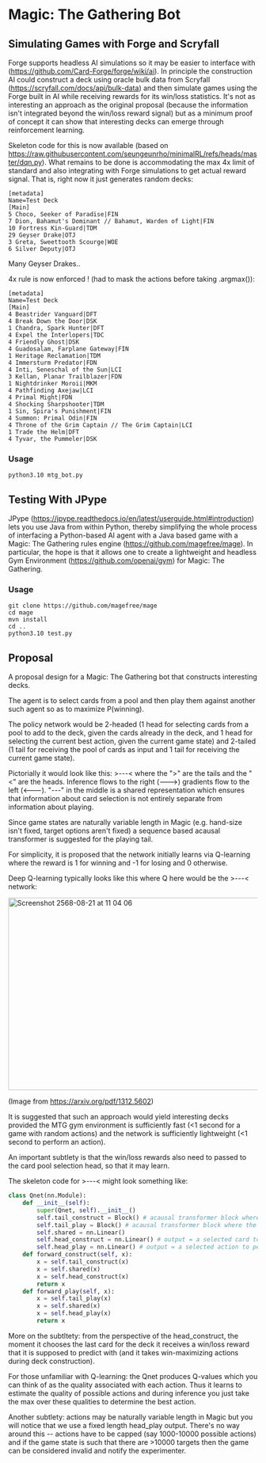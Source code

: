 # Magic: The Gathering Bot

## Simulating Games with Forge and Scryfall

Forge supports headless AI simulations so it may be easier to interface with (https://github.com/Card-Forge/forge/wiki/ai). In principle the construction AI could construct a deck using oracle bulk data from Scryfall (https://scryfall.com/docs/api/bulk-data) and then simulate games using the Forge built in AI while receiving rewards for its win/loss statistics. It's not as interesting an approach as the original proposal (because the information isn't integrated beyond the win/loss reward signal) but as a minimum proof of concept it can show that interesting decks can emerge through reinforcement learning.

Skeleton code for this is now available (based on https://raw.githubusercontent.com/seungeunrho/minimalRL/refs/heads/master/dqn.py). What remains to be done is accommodating the max 4x limit of standard and also integrating with Forge simulations to get actual reward signal. That is, right now it just generates random decks:

```
[metadata]
Name=Test Deck
[Main]
5 Choco, Seeker of Paradise|FIN
7 Dion, Bahamut's Dominant // Bahamut, Warden of Light|FIN
10 Fortress Kin-Guard|TDM
29 Geyser Drake|OTJ
3 Greta, Sweettooth Scourge|WOE
6 Silver Deputy|OTJ
```

Many Geyser Drakes.. 

4x rule is now enforced ! (had to mask the actions before taking .argmax()):

```
[metadata]
Name=Test Deck
[Main]
4 Beastrider Vanguard|DFT
4 Break Down the Door|DSK
1 Chandra, Spark Hunter|DFT
4 Expel the Interlopers|TDC
4 Friendly Ghost|DSK
4 Guadosalam, Farplane Gateway|FIN
1 Heritage Reclamation|TDM
4 Immersturm Predator|FDN
4 Inti, Seneschal of the Sun|LCI
3 Kellan, Planar Trailblazer|FDN
1 Nightdrinker Moroii|MKM
4 Pathfinding Axejaw|LCI
4 Primal Might|FDN
4 Shocking Sharpshooter|TDM
1 Sin, Spira's Punishment|FIN
4 Summon: Primal Odin|FIN
4 Throne of the Grim Captain // The Grim Captain|LCI
1 Trade the Helm|DFT
4 Tyvar, the Pummeler|DSK
```

### Usage

```
python3.10 mtg_bot.py
```

## Testing With JPype

JPype (https://jpype.readthedocs.io/en/latest/userguide.html#introduction) lets you use Java from within Python, thereby simplifying the whole process of interfacing a Python-based AI agent with a Java based game with a Magic: The Gathering rules engine (https://github.com/magefree/mage). In particular, the hope is that it allows one to create a lightweight and headless Gym Environment (https://github.com/openai/gym) for Magic: The Gathering.

### Usage

```
git clone https://github.com/magefree/mage
cd mage
mvn install
cd ..
python3.10 test.py
```

## Proposal

A proposal design for a Magic: The Gathering bot that constructs interesting decks.

The agent is to select cards from a pool and then play them against another such agent so as to maximize P(winning).

The policy network would be 2-headed (1 head for selecting cards from a pool to add to the deck, given the cards already in the deck, and 1 head for selecting the current best action, given the current game state) and 2-tailed (1 tail for receiving the pool of cards as input and 1 tail for receiving the current game state).

Pictorially it would look like this: >---< where the ">" are the tails and the "<" are the heads. Inference flows to the right (--->) gradients flow to the left (<---). "---" in the middle is a shared representation which ensures that information about card selection is not entirely separate from information about playing.

Since game states are naturally variable length in Magic (e.g. hand-size isn't fixed, target options aren't fixed) a sequence based acausal transformer is suggested for the playing tail.

For simplicity, it is proposed that the network initially learns via Q-learning where the reward is 1 for winning and -1 for losing and 0 otherwise.

Deep Q-learning typically looks like this where Q here would be the >---< network:

<img width="744" height="389" alt="Screenshot 2568-08-21 at 11 04 06" src="https://github.com/user-attachments/assets/eaed3f12-e960-4fec-b902-d8d0939cd69f" />

(Image from https://arxiv.org/pdf/1312.5602)

It is suggested that such an approach would yield interesting decks provided the MTG gym environment is sufficiently fast (<1 second for a game with random actions) and the network is sufficiently lightweight (<1 second to perform an action).

An important subtlety is that the win/loss rewards also need to passed to the card pool selection head, so that it may learn.

The skeleton code for >---< might look something like:

```py
class Qnet(nn.Module):
    def __init__(self):
        super(Qnet, self).__init__()
        self.tail_construct = Block() # acausal transformer block where the sequence is the cards already added to the deck
        self.tail_play = Block() # acausal transformer block where the sequence is the game objects (e.g. hand 1, hand 2, ..., board 1, board 2, ...)
        self.shared = nn.Linear()
        self.head_construct = nn.Linear() # output = a selected card to add to the deck
        self.head_play = nn.Linear() # output = a selected action to perform next in the game
    def forward_construct(self, x):
        x = self.tail_construct(x)
        x = self.shared(x)
        x = self.head_construct(x)
        return x
    def forward_play(self, x):
        x = self.tail_play(x)
        x = self.shared(x)
        x = self.head_play(x)
        return x
```

More on the subtltety: from the perspective of the head_construct, the moment it chooses the last card for the deck it receives a win/loss reward that it is supposed to predict with (and it takes win-maximizing actions during deck construction).

For those unfamiliar with Q-learning: the Qnet produces Q-values which you can think of as the quality associated with each action. Thus it learns to estimate the quality of possible actions and during inference you just take the max over these qualities to determine the best action.

Another subtlety: actions may be naturally variable length in Magic but you will notice that we use a fixed length head_play output. There's no way around this -- actions have to be capped (say 1000-10000 possible actions) and if the game state is such that there are >10000 targets then the game can be considered invalid and notify the experimenter.
